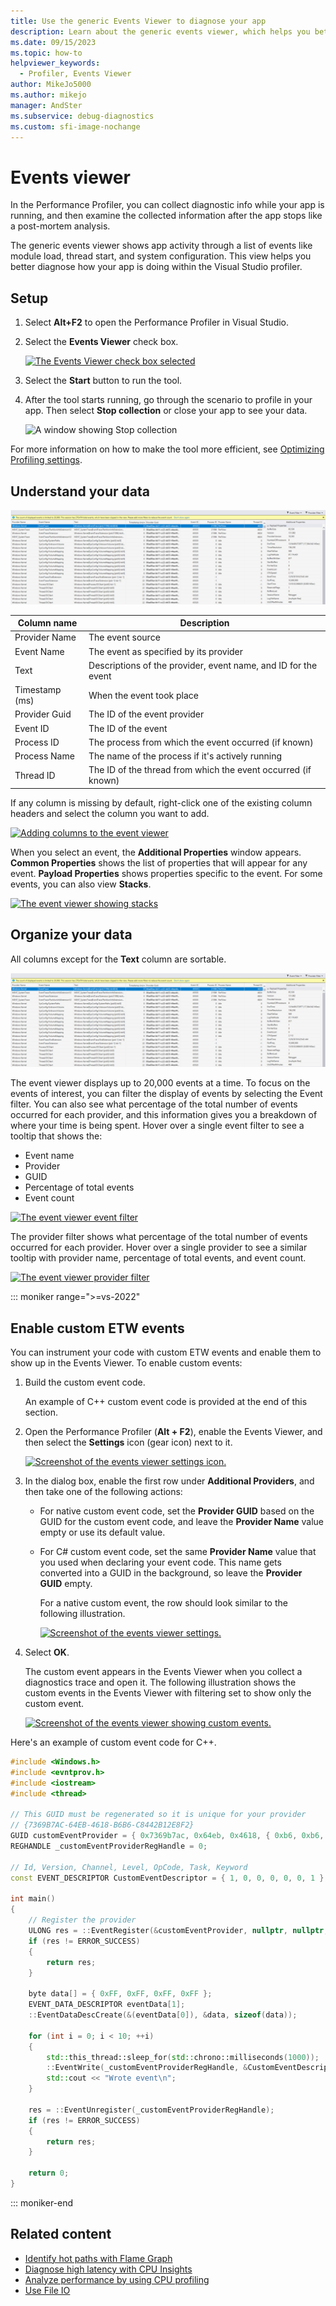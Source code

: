 ```yaml
---
title: Use the generic Events Viewer to diagnose your app
description: Learn about the generic events viewer, which helps you better diagnose how your app is doing within the Visual Studio profiler.
ms.date: 09/15/2023
ms.topic: how-to
helpviewer_keywords: 
  - Profiler, Events Viewer
author: MikeJo5000
ms.author: mikejo 
manager: AndSter
ms.subservice: debug-diagnostics
ms.custom: sfi-image-nochange
---
```

# Events viewer

In the Performance Profiler, you can collect diagnostic info while your app is running, and then examine the collected information after the app stops like a post-mortem analysis.

The generic events viewer shows app activity through a list of events like module load, thread start, and system configuration. This view helps you better diagnose how your app is doing within the Visual Studio profiler.

## Setup

1. Select **Alt+F2** to open the Performance Profiler in Visual Studio.

1. Select the **Events Viewer** check box.

   [ ![The Events Viewer check box selected](../profiling/media/events-viewer-selected.png "The Events Viewer check box selected") ](../profiling/media/events-viewer-selected.png#lightbox)

1. Select the **Start** button to run the tool.

1. After the tool starts running, go through the scenario to profile in your app. Then select **Stop collection** or close your app to see your data.

   ![A window showing Stop collection](../profiling/media/stopcollectioneventsviewer.png "A window showing Stop collection")

For more information on how to make the tool more efficient, see [Optimizing Profiling settings](../profiling/optimize-profiler-settings.md).

## Understand your data

[ ![An event viewer trace](../profiling/media/event-viewer-trace.png "An event viewer trace") ](../profiling/media/event-viewer-trace.png#lightbox)

|Column name|Description|
|----------|---------------------|
|Provider Name|The event source|
|Event Name|The event as specified by its provider|
|Text|Descriptions of the provider, event name, and ID for the event|
|Timestamp (ms)|When the event took place|
|Provider Guid|The ID of the event provider|
|Event ID|The ID of the event|
|Process ID|The process from which the event occurred (if known)|
|Process Name|The name of the process if it's actively running|
|Thread ID|The ID of the thread from which the event occurred (if known)|

If any column is missing by default, right-click one of the existing column headers and select the column you want to add.

[ ![Adding columns to the event viewer](../profiling/media/event-viewer-add-columns.png "Adding columns to the event viewer") ](../profiling/media/event-viewer-add-columns.png#lightbox)

When you select an event, the **Additional Properties** window appears. **Common Properties** shows the list of properties that will appear for any event. **Payload Properties** shows properties specific to the event. For some events, you can also view **Stacks**.

[ ![The event viewer showing stacks](../profiling/media/event-viewer-stacks.png "The event viewer showing stacks") ](../profiling/media/event-viewer-stacks.png#lightbox)

## Organize your data

All columns except for the **Text** column are sortable.

[ ![The event viewer trace](../profiling/media/event-viewer-trace.png "The event viewer trace") ](../profiling/media/event-viewer-trace.png#lightbox)

The event viewer displays up to 20,000 events at a time. To focus on the events of interest, you can filter the display of events by selecting the Event filter. You can also see what percentage of the total number of events occurred for each provider, and this information gives you a breakdown of where your time is being spent. Hover over a single event filter to see a tooltip that shows the:

- Event name
- Provider
- GUID
- Percentage of total events
- Event count

[ ![The event viewer event filter](../profiling/media/event-viewer-event-filter.png "The event viewer event filter") ](../profiling/media/event-viewer-event-filter.png#lightbox)

The provider filter shows what percentage of the total number of events occurred for each provider. Hover over a single provider to see a similar tooltip with provider name, percentage of total events, and event count.

[ ![The event viewer provider filter](../profiling/media/event-viewer-provider-filter.png "The event viewer provider filter") ](../profiling/media/event-viewer-provider-filter.png#lightbox)

::: moniker range=">=vs-2022"

## Enable custom ETW events

You can instrument your code with custom ETW events and enable them to show up in the Events Viewer. To enable custom events:

1. Build the custom event code.

   An example of C++ custom event code is provided at the end of this section.

1. Open the Performance Profiler (**Alt + F2**), enable the Events Viewer, and then select the **Settings** icon (gear icon) next to it.

   [ ![Screenshot of the events viewer settings icon.](../profiling/media/vs-2022/events-viewer-settings-icon.png "Events viewer settings icon") ](../profiling/media/vs-2022/events-viewer-settings-icon.png#lightbox)

1. In the dialog box, enable the first row under **Additional Providers**, and then take one of the following actions:

   - For native custom event code, set the **Provider GUID** based on the GUID for the custom event code, and leave the **Provider Name** value empty or use its default value.
   - For C# custom event code, set the same **Provider Name** value that you used when declaring your event code. This name gets converted into a GUID in the background, so leave the **Provider GUID** empty.

     For a native custom event, the row should look similar to the following illustration.

     [ ![Screenshot of the events viewer settings.](../profiling/media/vs-2022/events-viewer-settings.png "Events viewer settings") ](../profiling/media/vs-2022/events-viewer-settings.png#lightbox)

1. Select **OK**.

   The custom event appears in the Events Viewer when you collect a diagnostics trace and open it. The following illustration shows the custom events in the Events Viewer with filtering set to show only the custom event.

   [ ![Screenshot of the events viewer showing custom events.](../profiling/media/vs-2022/events-viewer-showing-custom-events.png "Events viewer showing custom events") ](../profiling/media/vs-2022/events-viewer-showing-custom-events.png#lightbox)

Here's an example of custom event code for C++.

```cpp
#include <Windows.h>
#include <evntprov.h>
#include <iostream>
#include <thread>

// This GUID must be regenerated so it is unique for your provider
// {7369B7AC-64EB-4618-B6B6-C8442B12E8F2}
GUID customEventProvider = { 0x7369b7ac, 0x64eb, 0x4618, { 0xb6, 0xb6, 0xc8, 0x44, 0x2b, 0x12, 0xe8, 0xf2 } };
REGHANDLE _customEventProviderRegHandle = 0;

// Id, Version, Channel, Level, OpCode, Task, Keyword
const EVENT_DESCRIPTOR CustomEventDescriptor = { 1, 0, 0, 0, 0, 0, 1 };

int main()
{
    // Register the provider
    ULONG res = ::EventRegister(&customEventProvider, nullptr, nullptr, &_customEventProviderRegHandle);
    if (res != ERROR_SUCCESS)
    {
        return res;
    }

    byte data[] = { 0xFF, 0xFF, 0xFF, 0xFF };
    EVENT_DATA_DESCRIPTOR eventData[1];
    ::EventDataDescCreate(&(eventData[0]), &data, sizeof(data));

    for (int i = 0; i < 10; ++i)
    {
        std::this_thread::sleep_for(std::chrono::milliseconds(1000));
        ::EventWrite(_customEventProviderRegHandle, &CustomEventDescriptor, _countof(eventData), eventData);
        std::cout << "Wrote event\n";
    }

    res = ::EventUnregister(_customEventProviderRegHandle);
    if (res != ERROR_SUCCESS)
    {
        return res;
    }

    return 0;
}
```

::: moniker-end

## Related content

- [Identify hot paths with Flame Graph](../profiling/flame-graph.md)
- [Diagnose high latency with CPU Insights](../profiling/cpu-insights.md)
- [Analyze performance by using CPU profiling](../profiling/cpu-usage.md)
- [Use File IO](../profiling/use-file-io.md)